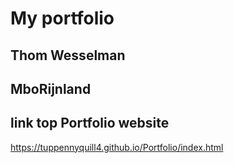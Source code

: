 # My portfolio
## Thom Wesselman
## MboRijnland
## link top Portfolio website
https://tuppennyquill4.github.io/Portfolio/index.html
